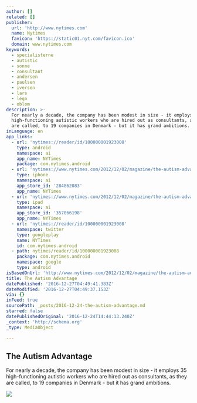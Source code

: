 ```yaml
---
author: []
related: []
publisher:
  url: 'http://www.nytimes.com'
  name: Nytimes
  favicon: 'https://static01.nyt.com/favicon.ico'
  domain: www.nytimes.com
keywords:
  - specialisterne
  - autistic
  - sonne
  - consultant
  - andersen
  - paulsen
  - iversen
  - lars
  - lego
  - oblom
description: >-
  For nearly a decade, the company has been modest in size - it employs 35
  high-functioning autistic workers who are hired out as consultants, as they
  are called, to 19 companies in Denmark - but it has grand ambitions.
inLanguage: en
app_links:
  - url: 'nytimes://reader/id/100000001923008'
    type: android
    namespace: ai
    app_name: NYTimes
    package: com.nytimes.android
  - url: 'nytimes://www.nytimes.com/2012/12/02/magazine/the-autism-advantage.html'
    type: iphone
    namespace: ai
    app_store_id: '284862083'
    app_name: NYTimes
  - url: 'nytimes://www.nytimes.com/2012/12/02/magazine/the-autism-advantage.html'
    type: ipad
    namespace: ai
    app_store_id: '357066198'
    app_name: NYTimes
  - url: 'nytimes://reader/id/100000001923008'
    namespace: twitter
    type: googleplay
    name: NYTimes
    id: com.nytimes.android
  - path: nytimes/reader/id/100000001923008
    package: com.nytimes.android
    namespace: google
    type: android
isBasedOnUrl: 'http://www.nytimes.com/2012/12/02/magazine/the-autism-advantage.html'
title: The Autism Advantage
datePublished: '2016-12-27T04:49:41.383Z'
dateModified: '2016-12-27T04:49:37.153Z'
via: {}
inFeed: true
sourcePath: _posts/2016-12-24-the-autism-advantage.md
starred: false
datePublishedOriginal: '2016-12-24T14:44:13.240Z'
_context: 'http://schema.org'
_type: MediaObject

---
```

<article style=""><h1>The Autism Advantage</h1><p>For nearly a decade, the company has been modest in size - it employs 35 high-functioning autistic workers who are hired out as consultants, as they are called, to 19 companies in Denmark - but it has grand ambitions.</p><img src="https://static01.nyt.com/images/2012/12/02/magazine/02autism1/mag-02Autism-t_CA0-superJumbo.jpg" /></article>